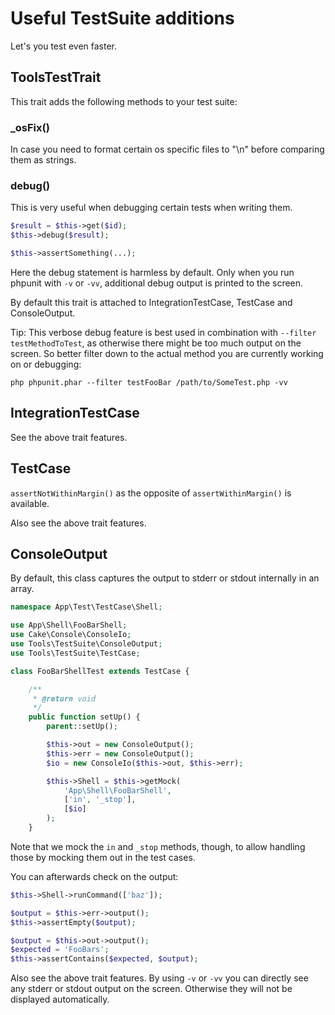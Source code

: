 # Useful TestSuite additions

Let's you test even faster.

## ToolsTestTrait

This trait adds the following methods to your test suite:

### _osFix()

In case you need to format certain os specific files to "\n" before comparing
them as strings.

### debug()

This is very useful when debugging certain tests when writing them.

```php
$result = $this->get($id);
$this->debug($result);

$this->assertSomething(...);
```
Here the debug statement is harmless by default. Only when you run phpunit with `-v` or `-vv`,
additional debug output is printed to the screen.

By default this trait is attached to IntegrationTestCase, TestCase and ConsoleOutput.

Tip: This verbose debug feature is best used in combination with `--filter testMethodToTest`, as
otherwise there might be too much output on the screen. So better filter down to the actual method
you are currently working on or debugging:
```
php phpunit.phar --filter testFooBar /path/to/SomeTest.php -vv
```

## IntegrationTestCase

See the above trait features.

## TestCase
`assertNotWithinMargin()` as the opposite of `assertWithinMargin()` is available.

Also see the above trait features.

## ConsoleOutput
By default, this class captures the output to stderr or stdout internally in an array.

```php
namespace App\Test\TestCase\Shell;

use App\Shell\FooBarShell;
use Cake\Console\ConsoleIo;
use Tools\TestSuite\ConsoleOutput;
use Tools\TestSuite\TestCase;

class FooBarShellTest extends TestCase {

	/**
	 * @return void
	 */
	public function setUp() {
		parent::setUp();

		$this->out = new ConsoleOutput();
		$this->err = new ConsoleOutput();
		$io = new ConsoleIo($this->out, $this->err);

		$this->Shell = $this->getMock(
			'App\Shell\FooBarShell',
			['in', '_stop'],
			[$io]
		);
	}
```
Note that we mock the `in` and `_stop` methods, though, to allow handling those by mocking them out in the test cases.

You can afterwards check on the output:
```php
$this->Shell->runCommand(['baz']);

$output = $this->err->output();
$this->assertEmpty($output);

$output = $this->out->output();
$expected = 'FooBars';
$this->assertContains($expected, $output);
```

Also see the above trait features. By using `-v` or `-vv` you can directly see any stderr or stdout output on the screen.
Otherwise they will not be displayed automatically.
